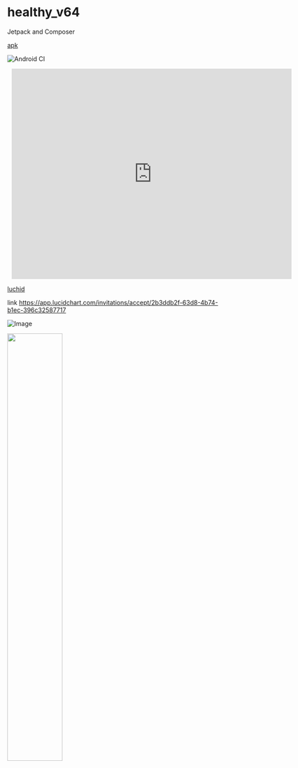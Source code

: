 # healthy_v64
Jetpack and Composer

[apk](https://github.com/mobiskif/healthy_v64/raw/master/app/release/app-release.apk)

![Android CI](https://github.com/mobiskif/healthy_v64/workflows/Android%20CI/badge.svg)
<div style="width: 640px; height: 480px; margin: 10px; position: relative;"><iframe allowfullscreen frameborder="0" style="width:640px; height:480px" src="https://lucid.app/documents/embeddedchart/11ea28ca-b155-4a67-95c8-3f6cf2395c2c" id="jzeKhzU13D95"></iframe></div>

[luchid](https://lucid.app/publicSegments/view/9d631e7e-cf01-4b41-812a-249d61808eb8/image.png)

link https://app.lucidchart.com/invitations/accept/2b3ddb2f-63d8-4b74-b1ec-396c32587717


![Image](https://lucid.app/publicSegments/view/9d631e7e-cf01-4b41-812a-249d61808eb8/image.png)


<img src="https://lucid.app/publicSegments/view/9d631e7e-cf01-4b41-812a-249d61808eb8/image.png" width=50%/>
